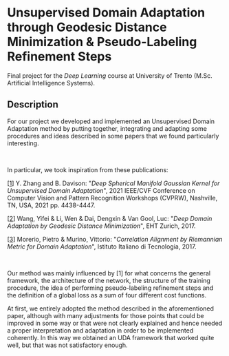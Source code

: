 #  Unsupervised Domain Adaptation through Geodesic Distance Minimization & Pseudo-Labeling Refinement Steps 


Final project for the *Deep Learning* course at University of Trento (M.Sc. Artificial Intelligence Systems).

## Description

For our project we developed and implemented an Unsupervised Domain Adaptation method by putting together, integrating and adapting some procedures and ideas described in some papers that we found particularly interesting.

<br/>

In particular, we took inspiration from these publications:

[[1](https://arxiv.org/abs/2105.02089)] Y. Zhang and B. Davison:  "*Deep Spherical Manifold Gaussian Kernel for Unsupervised Domain Adaptation*", 2021 IEEE/CVF Conference on Computer Vision and Pattern Recognition Workshops (CVPRW), Nashville, TN, USA, 2021 pp. 4438-4447.

[[2](https://arxiv.org/abs/1707.09842)] Wang, Yifei & Li, Wen & Dai, Dengxin & Van Gool, Luc: "*Deep Domain Adaptation by Geodesic Distance Minimization*", EHT Zurich, 2017. 

[[3](https://arxiv.org/abs/1705.08180)] Morerio, Pietro & Murino, Vittorio: "*Correlation Alignment by Riemannian Metric for Domain Adaptation*", Istituto Italiano di Tecnologia, 2017. 

<br/>

Our method was mainly influenced by [1] for what concerns the general framework, the architecture of the network, the structure of the training procedure, the idea of performing pseudo-labeling refinement steps and the definition of a global loss as a sum of four different cost functions.

At first, we entirely adopted the method described in the aforementioned paper, although with many adjustments for those points that could be improved in some way or that were not clearly explained and hence needed a proper interpretation and adaptation in order to be implemented coherently. In this way we obtained an UDA framework that worked quite well, but that was not satisfactory enough.
